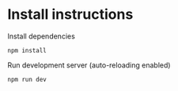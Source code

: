# Install instructions
Install dependencies
```
npm install
```

Run development server (auto-reloading enabled)
```
npm run dev
```
